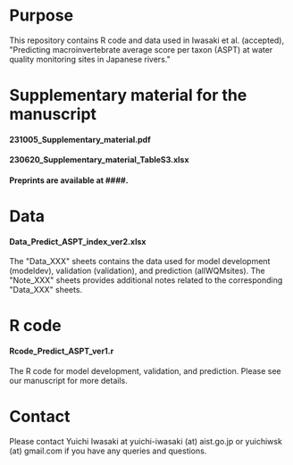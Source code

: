 # Purpose
This repository contains R code and data used in Iwasaki et al. (accepted), "Predicting macroinvertebrate average score per taxon (ASPT) at water quality monitoring sites in Japanese rivers."

# Supplementary material for the manuscript
#### 231005_Supplementary_material.pdf
#### 230620_Supplementary_material_TableS3.xlsx
#### Preprints are available at ####.

# Data
#### Data_Predict_ASPT_index_ver2.xlsx
The "Data_XXX" sheets contains the data used for model development (modeldev), validation (validation), and prediction (allWQMsites). The "Note_XXX" sheets provides additional notes related to the corresponding "Data_XXX" sheets.

# R code
#### Rcode_Predict_ASPT_ver1.r
The R code for model development, validation, and prediction. Please see our manuscript for more details.

# Contact
Please contact Yuichi Iwasaki at yuichi-iwasaki (at) aist.go.jp or yuichiwsk (at) gmail.com if you have any queries and questions.
